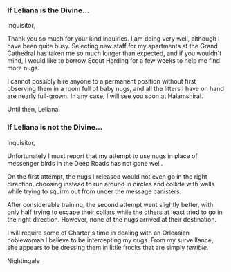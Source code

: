<h3> If Leliana is the Divine... </h3>

Inquisitor,

Thank you so much for your kind inquiries. I am doing very well, although I have been quite busy. Selecting new staff for my apartments at the Grand Cathedral has taken me so much longer than expected, and if you wouldn't mind, I would like to borrow Scout Harding for a few weeks to help me find more nugs.

I cannot possibly hire anyone to a permanent position without first observing them in a room full of baby nugs, and all the litters I have on hand are nearly full-grown. In any case, I will see you soon at Halamshiral.

Until then,
Leliana
<division>

<h3> If Leliana is not the Divine... </h3>

Inquisitor,

Unfortunately I must report that my attempt to use nugs in place of messenger birds in the Deep Roads has not gone well.

On the first attempt, the nugs I released would not even go in the right direction, choosing instead to run around in circles and collide with walls while trying to squirm out from under the message canisters.

After considerable training, the second attempt went slightly better, with only half trying to escape their collars while the others at least tried to go in the right direction. However, none of the nugs arrived at their destination.

I will require some of Charter's time in dealing with an Orleasian noblewoman I believe to be intercepting my nugs. From my surveillance, she appears to be dressing them in little frocks that are simply <i> terrible. </i>

Nightingale
